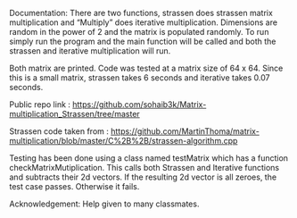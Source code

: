 Documentation:
There are two functions, strassen does strassen matrix multiplication and “Multiply” does iterative multiplication.
Dimensions are random in the power of 2 and the matrix is populated randomly.
To run simply run the program and the main function will be called and both the strassen and iterative multiplication will run.

Both matrix are printed.
Code was tested at a matrix size of 64 x 64.
Since this is a small matrix, strassen takes 6 seconds and iterative takes 0.07 seconds.

 

Public repo link : https://github.com/sohaib3k/Matrix-multiplication_Strassen/tree/master


Strassen code taken from :
https://github.com/MartinThoma/matrix-multiplication/blob/master/C%2B%2B/strassen-algorithm.cpp

Testing has been done using a class named testMatrix which has a function checkMatrixMutiplication.
This calls both Strassen and Iterative functions and subtracts their 2d vectors. If the resulting 2d vector is all zeroes, the test case passes. Otherwise it fails.

Acknowledgement:
Help given to many classmates.
